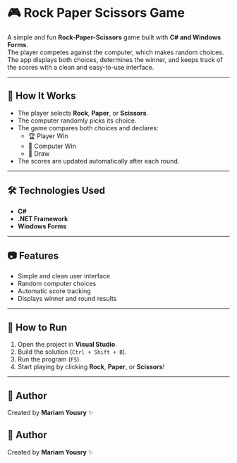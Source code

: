 # 🎮 Rock Paper Scissors Game

A simple and fun **Rock-Paper-Scissors** game built with **C# and Windows Forms**.  
The player competes against the computer, which makes random choices.  
The app displays both choices, determines the winner, and keeps track of the scores with a clean and easy-to-use interface.

---

## 🧠 How It Works
- The player selects **Rock**, **Paper**, or **Scissors**.
- The computer randomly picks its choice.
- The game compares both choices and declares:
  - 🏆 Player Win  
  - 🤖 Computer Win  
  - 🤝 Draw  
- The scores are updated automatically after each round.

---

## 🛠️ Technologies Used
- **C#**
- **.NET Framework**
- **Windows Forms**

---

## 📷 Features
- Simple and clean user interface  
- Random computer choices  
- Automatic score tracking  
- Displays winner and round results  

---

## 🚀 How to Run
1. Open the project in **Visual Studio**.  
2. Build the solution (`Ctrl + Shift + B`).  
3. Run the program (`F5`).  
4. Start playing by clicking **Rock**, **Paper**, or **Scissors**!

---

## 📌 Author
Created by **Mariam Yousry** ✨ 

## 📌 Author
Created by **Mariam Yousry** ✨  
